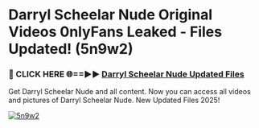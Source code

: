 # Darryl Scheelar Nude Original Videos 0nlyFans Leaked - Files Updated! (5n9w2)

<h3>🔴 CLICK HERE 🌐==►► <a href="https://tinyurl.com/y5r63du9" rel="nofollow">Darryl Scheelar Nude Updated Files</a></h3>

Get Darryl Scheelar Nude and all content. Now you can access all videos and pictures of Darryl Scheelar Nude. New Updated Files 2025!

[![5n9w2](https://i.imgur.com/UVo9nyh.gif)](https://tinyurl.com/y5r63du9)